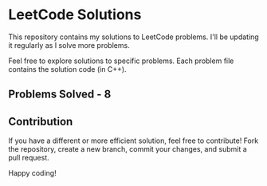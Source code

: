 # LeetCode Solutions

This repository contains my solutions to LeetCode problems. I'll be updating it regularly as I solve more problems.

Feel free to explore solutions to specific problems. Each problem file contains the solution code (in C++).

## Problems Solved - 8

## Contribution

If you have a different or more efficient solution, feel free to contribute! Fork the repository, create a new branch, commit your changes, and submit a pull request.

Happy coding!


